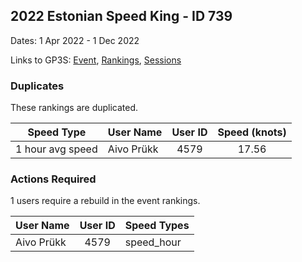 ## 2022 Estonian Speed King - ID 739

Dates: 1 Apr 2022 - 1 Dec 2022

Links to GP3S: [Event](https://www.gps-speedsurfing.com/default.aspx?mnu=event&val=739), [Rankings](https://www.gps-speedsurfing.com/default.aspx?mnu=eventranking&val=739), [Sessions](https://www.gps-speedsurfing.com/default.aspx?mnu=eventsessions&val=739)

### Duplicates

These rankings are duplicated.

| Speed Type | User Name | User ID | Speed (knots) |
| ---------- | --------- | :-----: | :-----------: |
| 1 hour avg speed | Aivo Prükk | 4579 | 17.56 |

### Actions Required

1 users require a rebuild in the event rankings.

| User Name | User ID | Speed Types |
| --------- | :-----: | ----------- |
| Aivo Prükk | 4579 | speed_hour |

